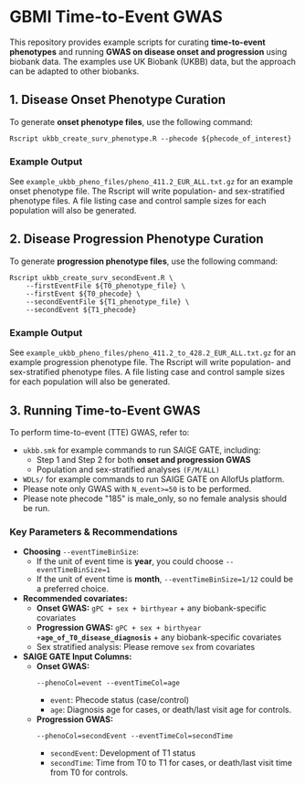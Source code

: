 # GBMI Time-to-Event GWAS
This repository provides example scripts for curating **time-to-event phenotypes** and running **GWAS on disease onset and progression** using biobank data. The examples use UK Biobank (UKBB) data, but the approach can be adapted to other biobanks.

## 1. Disease Onset Phenotype Curation 
To generate **onset phenotype files**, use the following command:
```
Rscript ukbb_create_surv_phenotype.R --phecode ${phecode_of_interest}
```
### Example Output
See `example_ukbb_pheno_files/pheno_411.2_EUR_ALL.txt.gz` for an example onset phenotype file. The Rscript will write population- and sex-stratified phenotype files. A file listing case and control sample sizes for each population will also be generated.

## 2. Disease Progression Phenotype Curation
To generate **progression phenotype files**, use the following command:
```
Rscript ukbb_create_surv_secondEvent.R \
    --firstEventFile ${T0_phenotype_file} \
    --firstEvent ${T0_phecode} \
    --secondEventFile ${T1_phenotype_file} \
    --secondEvent ${T1_phecode}
```
### Example Output
See `example_ukbb_pheno_files/pheno_411.2_to_428.2_EUR_ALL.txt.gz` for an example progression phenotype file. The Rscript will write population- and sex-stratified phenotype files. A file listing case and control sample sizes for each population will also be generated.

## 3. Running Time-to-Event GWAS
To perform time-to-event (TTE) GWAS, refer to:
- `ukbb.smk` for example commands to run SAIGE GATE, including:
  - Step 1 and Step 2 for both **onset and progression GWAS**
  - Population and sex-stratified analyses `(F/M/ALL)`
- `WDLs/` for example commands to run SAIGE GATE on AllofUs platform.
- Please note only  GWAS with `N_event>=50` is to be performed. 
- Please note phecode "185" is male_only, so no female analysis should be run.
### Key Parameters & Recommendations
- **Choosing** `--eventTimeBinSize`: 
  - If the unit of event time is **year**, you could choose `--eventTimeBinSize=1` 
  - If the unit of event time is **month**, `--eventTimeBinSize=1/12` could be a preferred choice.
- **Recommended covariates:**
  - **Onset GWAS:** `gPC + sex + birthyear` + any biobank-specific covariates
  - **Progression GWAS:** `gPC + sex + birthyear +`**`age_of_T0_disease_diagnosis`** + any biobank-specific covariates
  - Sex stratified analysis: Please remove `sex` from covariates 
- **SAIGE GATE Input Columns:**
  - **Onset GWAS:**
    ```
    --phenoCol=event --eventTimeCol=age
    ```
    - `event`: Phecode status (case/control)
    - `age`: Diagnosis age for cases, or death/last visit age for controls.
  - **Progression GWAS:**
    ```
    --phenoCol=secondEvent --eventTimeCol=secondTime
    ```
    - `secondEvent`: Development of T1 status
    - `secondTime`: Time from T0 to T1 for cases, or death/last visit time from T0 for controls. 
